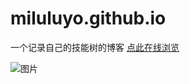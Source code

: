 # miluluyo.github.io
一个记录自己的技能树的博客
[点此在线浏览](https://miluluyo.github.io/)

![图片](https://raw.githubusercontent.com/miluluyo/photo_gallery/master/blog.jpg)
